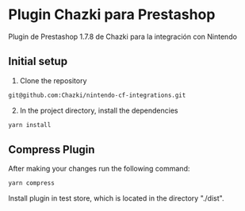 # Plugin Chazki para Prestashop
Plugin de Prestashop 1.7.8 de Chazki para la integración con Nintendo

## Initial setup

1. Clone the repository
```bash
git@github.com:Chazki/nintendo-cf-integrations.git
```

2. In the project directory, install the dependencies

```bash
yarn install
```

## Compress Plugin

After making your changes run the following command:

```bash
yarn compress
```

Install plugin in test store, which is located in the directory "./dist".
